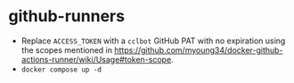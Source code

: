 # github-runners

- Replace `ACCESS_TOKEN` with a `cclbot` GitHub PAT with no expiration using the scopes mentioned in https://github.com/myoung34/docker-github-actions-runner/wiki/Usage#token-scope.
- `docker compose up -d`
